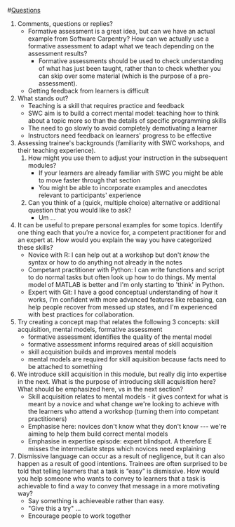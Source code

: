 #[Questions](https://carpentries.github.io/trainer-training/05-week_5_discussion_questions/index.html)

1. Comments, questions or replies?
	- Formative assessment is a great idea, but can we have an actual example from Software Carpentry? How can we actually use a formative assessment to adapt what we teach depending on the assessment results?
		- Formative assessments should be used to check understanding of what has just been taught, rather than to check whether you can skip over some material (which is the purpose of a pre-assessment).
	- Getting feedback from learners is difficult
2. What stands out?
	- Teaching is a skill that requires practice and feedback
	- SWC aim is to build a correct mental model: teaching how to think about a topic more so than the details of specific programming skills
	- The need to go slowly to avoid completely demotivating a learner
	- Instructors need feedback on learners' progress to be effective
3. Assessing trainee's backgrounds (familiarity with SWC workshops, and their teaching experience).
	1. How might you use them to adjust your instruction in the subsequent modules?
		- If your learners are already familiar with SWC you might be able to move faster through that section
		- You might be able to incorporate examples and anecdotes relevant to participants' experience
	2. Can you think of a (quick, multiple choice) alternative or additional question that you would like to ask?
		- Um ...
4. It can be useful to prepare personal examples for some topics. Identify one thing each that you’re a novice for, a competent practitioner for and an expert at. How would you explain the way you have categorized these skills?
	- Novice with R: I can help out at a workshop but don't *know* the syntax or how to do anything not already in the notes
	- Competant practitioner with Python: I can write functions and script to do normal tasks but often look up how to do things. My mental model of MATLAB is better and I'm only starting to 'think' in Python.
	- Expert with Git: I have a good conceptual understanding of how it works, I'm confident with more advanced features like rebasing, can help people recover from messed up states, and I'm experienced with best practices for collaboration.
5. Try creating a concept map that relates the following 3 concepts: skill acquisition, mental models, formative assessment
	- formative assessment identifies the quality of the mental model
	- formative assessment informs required areas of skill acquisition
	- skill acquisition builds and improves mental models
	- mental models are required for skill aquisition because facts need to be attached to something
6.  We introduce skill acquisition in this module, but really dig into expertise in the next. What is the purpose of introducing skill acquisition here? What should be emphasized here, vs in the next section?
	- Skill acquisition relates to mental models - it gives context for what is meant by a novice and what change we're looking to achieve with the learners who attend a workshop (turning them into competant practitioners)
	- Emphasise here: novices don't know what they don't know --- we're aiming to help them build correct mental models
	- Emphasise in expertise episode: expert blindspot. A therefore E misses the intermediate steps which novices need explaining
7. Dismissive language can occur as a result of negligence, but it can also happen as a result of good intentions. Trainees are often surprised to be told that telling learners that a task is “easy” is dismissive. How would you help someone who wants to convey to learners that a task is achievable to find a way to convey that message in a more motivating way?
	- Say something is achieveable rather than easy.
	- "Give this a try" ...
	- Encourage people to work together
